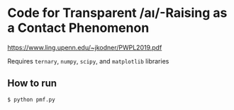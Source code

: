 # Code for Transparent /aı/-Raising as a Contact Phenomenon
https://www.ling.upenn.edu/~jkodner/PWPL2019.pdf

Requires `ternary`, `numpy`, `scipy`, and `matplotlib` libraries

## How to run

```
$ python pmf.py
```